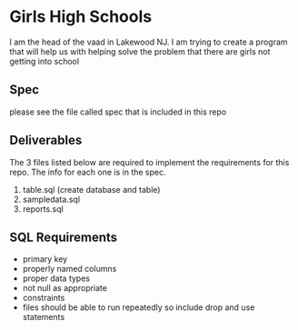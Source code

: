 # Girls High Schools
I am the head of the vaad in Lakewood NJ. I am trying to create a program that will help us with helping solve the problem that there are girls not getting into school

## Spec
please see the file called spec that is included in this repo

## Deliverables
The 3 files listed below are required to implement the requirements for this repo. The info for each one is in the spec.
1. table.sql (create database and table)
2. sampledata.sql
3. reports.sql

## SQL Requirements
- primary key
- properly named columns
- proper data types
- not null as appropriate
- constraints
- files should be able to run repeatedly so include drop and use statements
